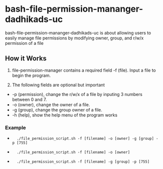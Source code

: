 # bash-file-permission-mananger-dadhikads-uc

bash-file-permission-mananger-dadhikads-uc is about allowing users to easily manage file permissions by modifying owner, group, and r/w/x permission of a file

## How it Works 
1. file-permission-manager contains a required field -f (file). Input a file to begin the program.

2. The following fields are optional but important

- -p (permission), change the r/w/x of a file by inputing 3 numbers between 0 and 7.
- -o (owner), change the owner of a file.
- -g (group), change the group owner of a file.
- -h (help), show the help menu of the program works 

### Example 

-       ./file_permission_script.sh -f [filename] -o [owner] -g [group] -p [755]
-       ./file_permission_script.sh -f [filename] -o [owner]
-       ./file_permission_script.sh -f [filename] -g [group] -p [755]

